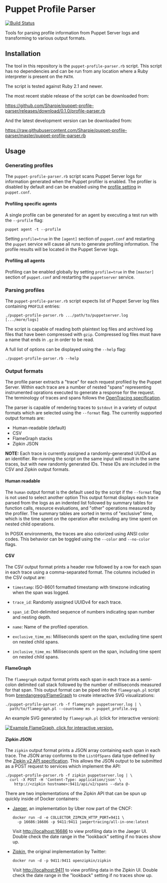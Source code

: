 Puppet Profile Parser
=====================

[![Build Status](https://travis-ci.org/Sharpie/puppet-profile-parser.svg?branch=master)](https://travis-ci.org/Sharpie/puppet-profile-parser)

Tools for parsing profile information from Puppet Server logs and transforming
to various output formats.


Installation
------------

The tool in this repository is the `puppet-profile-parser.rb` script. This
script has no dependencies and can be run from any location where a Ruby
interpreter is present on the `PATH`.

The script is tested against Ruby 2.1 and newer.

The most recent stable release of the script can be downloaded from:

  <https://github.com/Sharpie/puppet-profile-parser/releases/download/0.1.0/profile-parser.rb>

And the latest development version can be downloaded from:

  <https://raw.githubusercontent.com/Sharpie/puppet-profile-parser/master/puppet-profile-parser.rb>


Usage
-----

### Generating profiles

The `puppet-profile-parser.rb` script scans Puppet Server logs for information
generated when the Puppet profiler is enabled. The profiler is disabled by
default and can be enabled using the [profile setting][profile-setting]
in `puppet.conf`.

  [profile-setting]: https://puppet.com/docs/puppet/5.4/configuration.html#profile

#### Profiling specific agents

A single profile can be generated for an agent by executing a test run
with the `--profile` flag:

    puppet agent -t --profile

Setting `profile=true` in the `[agent]` section of `puppet.conf` and restarting
the `puppet` service will cause all runs to generate profiling information. The
profile results will be located in the Puppet Server logs.

#### Profiling all agents

Profiling can be enabled globally by setting `profile=true` in the `[master]`
section of `puppet.conf` and restarting the `puppetserver` service.

### Parsing profiles

The `puppet-profile-parser.rb` script expects list of Puppet Server
log files containing `PROFILE` entries:

    ./puppet-profile-parser.rb .../path/to/puppetserver.log [.../more/logs]

The script is capable of reading both plaintext log files and archived
log files that have been compressed with `gzip`. Compressed log files
must have a name that ends in `.gz` in order to be read.

A full list of options can be displayed using the `--help` flag:

    ./puppet-profile-parser.rb --help

### Output formats

The profile parser extracts a "trace" for each request profiled by the Puppet
Server. Within each trace are a number of nested "spans" representing
instrumented oprations executed to generate a response for the request. The
terminology of traces and spans follows the [OpenTracing specification][opentracing-spec].

The parser is capable of rendering traces to `$stdout` in a variety of
output formats which are selected using the `--format` flag. The currently
supported output formats are:

  - Human-readable (default)
  - CSV
  - FlameGraph stacks
  - Zipkin JSON

**NOTE:** Each trace is currently assigned a randomly-generated UUIDv4 as an
identifier. Re-running the script on the same input will result in the same
traces, but with new randomly generated IDs. These IDs are included in the
CSV and Zipkin output formats.

  [opentracing-spec]: https://github.com/opentracing/specification/blob/master/specification.md

#### Human readable

The `human` output format is the default used by the script if the `--format`
flag is not used to select another option This output format displays each
trace parsed from the logs as an indented list followed by summary tables for
function calls, resource evaluations, and "other" operations measured by the
profiler. The summary tables are sorted in terms of "exclusive" time, which is
the time spent on the operation after excluding any time spent on nested child
operations.

In POSIX environments, the traces are also colorized using ANSI color codes.
This behavior can be toggled using the `--color` and `--no-color` flags.


#### CSV

The CSV output format prints a header row followed by a row for each span in
each trace using a comma-separated format. The columns included in the CSV
output are:

  - `timestamp`: ISO-8601 formatted timestamp with timezone indicating when
     the span was logged.

  - `trace_id`: Randomly assigned UUIDv4 for each trace.

  - `span_id`: Dot-delimited sequence of numbers indicating span number
     and nesting depth.

  - `name`: Name of the profiled operation.

  - `exclusive_time_ms`: Milliseconds spent on the span, excluding time
     spent on nested child spans.

  - `inclusive_time_ms`: Milliseconds spent on the span, including time
     spent on nested child spans.


#### FlameGraph

The `flamegraph` output format prints each span in each trace as a semi-colon
delimited call stack followed by the number of milliseconds measured for
that span. This output format can be piped into the `flamegraph.pl` script
from [brendangregg/FlameGraph][flamegraph] to create interactive SVG
visualizations:

    ./puppet-profile-parser.rb -f flamegraph puppetserver.log | \
      path/to/flamegraph.pl --countname ms > puppet_profile.svg

An example SVG generated by `flamegraph.pl` (click for interactive version):

  [![Example FlameGraph, click for interactive version.][example-flamegraph]][example-flamegraph]

  [flamegraph]: https://github.com/brendangregg/FlameGraph
  [example-flamegraph]: https://sharpie.github.io/puppet-profile-parser/assets/puppet_profile.svg


#### Zipkin JSON

The `zipkin` output format prints a JSON array containing each span in each
trace. The JSON array conforms to the `ListOfSpans` data type defined by the
[Zipkin v2 API specification][zipkin-v2-spec]. This allows the JSON output
to be submitted as a POST request to services which implement the API:

    ./puppet-profile-parser.rb -f zipkin puppetserver.log | \
      curl -X POST -H 'Content-Type: application/json' \
        http://<zipkin hostname>:9411/api/v2/spans --data @-

There are two implementations of the Zipkin API that can be spun up quickly
inside of Docker containers:

  - [Jaeger][jaeger], an implementation by Uber now part of the CNCF:

        docker run -d -e COLLECTOR_ZIPKIN_HTTP_PORT=9411 \
          -p 16686:16686 -p 9411:9411 jaegertracing/all-in-one:latest

    Visit <http://localhost:16686> to view profiling data in the Jaeger UI.
    Double check the date range in the "lookback" setting if no traces show up.

  - [Zipkin][zipkin], the original implementation by Twitter:

        docker run -d -p 9411:9411 openzipkin/zipkin

    Visit <http://localhost:9411> to view profiling data in the Zipkin UI.
    Double check the date range in the "lookback" setting if no traces show up.


  [zipkin-v2-spec]: https://zipkin.io/zipkin-api/
  [jaeger]: http://jaeger.readthedocs.io/en/latest/
  [zipkin]: https://zipkin.io/
